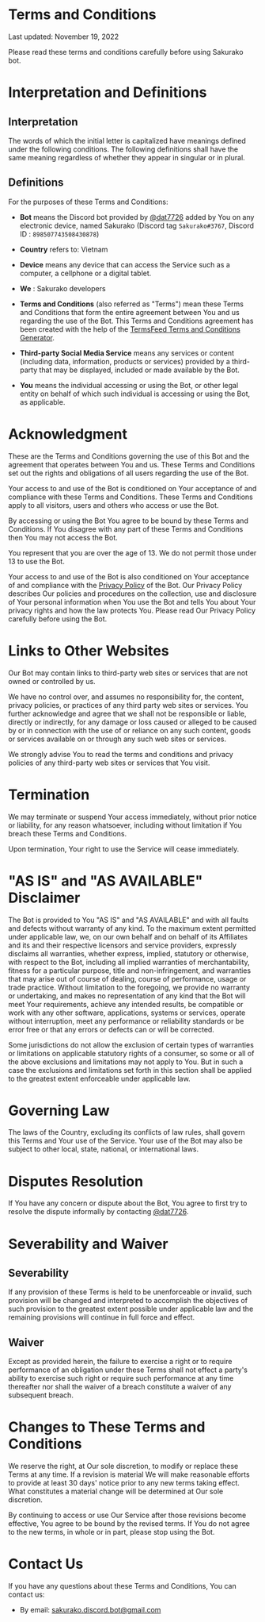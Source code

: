 # Terms and Conditions

Last updated: November 19, 2022

Please read these terms and conditions carefully before using Sakurako bot.

# Interpretation and Definitions

## Interpretation

The words of which the initial letter is capitalized have meanings defined under the following conditions. The following definitions shall have the same meaning regardless of whether they appear in singular or in plural.

## Definitions

For the purposes of these Terms and Conditions:

- __Bot__ means the Discord bot provided by [@dat7726](https://github.com/dat7726) added by You on any electronic device, named Sakurako (Discord tag `Sakurako#3767`, Discord ID : `898507743508430878`)
- __Country__ refers to:  Vietnam
- __Device__ means any device that can access the Service such as a computer, a cellphone or a digital tablet.
- __We__ : Sakurako developers


- __Terms and Conditions__ (also referred as "Terms") mean these Terms and Conditions that form the entire agreement between You and us regarding the use of the Bot. This Terms and Conditions agreement has been created with the help of the [TermsFeed Terms and Conditions Generator](https://www.termsfeed.com/terms-conditions-generator/).
- __Third-party Social Media Service__ means any services or content (including data, information, products or services) provided by a third-party that may be displayed, included or made available by the Bot.

- __You__ means the individual accessing or using the Bot, or other legal entity on behalf of which such individual is accessing or using the Bot, as applicable.

# Acknowledgment

These are the Terms and Conditions governing the use of this Bot and the agreement that operates between You and us. These Terms and Conditions set out the rights and obligations of all users regarding the use of the Bot.

Your access to and use of the Bot is conditioned on Your acceptance of and compliance with these Terms and Conditions. These Terms and Conditions apply to all visitors, users and others who access or use the Bot.

By accessing or using the Bot You agree to be bound by these Terms and Conditions. If You disagree with any part of these Terms and Conditions then You may not access the Bot.


You represent that you are over the age of 13. We do not permit those under 13 to use the Bot.


Your access to and use of the Bot is also conditioned on Your acceptance of and compliance with the [Privacy Policy](https://github.com/dat7726/Sakurako-bot/blob/main/Privacy.md) of the Bot. Our Privacy Policy describes Our policies and procedures on the collection, use and disclosure of Your personal information when You use the Bot and tells You about Your privacy rights and how the law protects You. Please read Our Privacy Policy carefully before using the Bot.









# Links to Other Websites

Our Bot may contain links to third-party web sites or services that are not owned or controlled by us.

We have no control over, and assumes no responsibility for, the content, privacy policies, or practices of any third party web sites or services. You further acknowledge and agree that we shall not be responsible or liable, directly or indirectly, for any damage or loss caused or alleged to be caused by or in connection with the use of or reliance on any such content, goods or services available on or through any such web sites or services.

We strongly advise You to read the terms and conditions and privacy policies of any third-party web sites or services that You visit.

# Termination

We may terminate or suspend Your access immediately, without prior notice or liability, for any reason whatsoever, including without limitation if You breach these Terms and Conditions.

Upon termination, Your right to use the Service will cease immediately.



# "AS IS" and "AS AVAILABLE" Disclaimer

The Bot is provided to You "AS IS" and "AS AVAILABLE" and with all faults and defects without warranty of any kind. To the maximum extent permitted under applicable law, we, on our own behalf and on behalf of its Affiliates and its and their respective licensors and service providers, expressly disclaims all warranties, whether express, implied, statutory or otherwise, with respect to the Bot, including all implied warranties of merchantability, fitness for a particular purpose, title and non-infringement, and warranties that may arise out of course of dealing, course of performance, usage or trade practice. Without limitation to the foregoing, we provide no warranty or undertaking, and makes no representation of any kind that the Bot will meet Your requirements, achieve any intended results, be compatible or work with any other software, applications, systems or services, operate without interruption, meet any performance or reliability standards or be error free or that any errors or defects can or will be corrected.


Some jurisdictions do not allow the exclusion of certain types of warranties or limitations on applicable statutory rights of a consumer, so some or all of the above exclusions and limitations may not apply to You. But in such a case the exclusions and limitations set forth in this section shall be applied to the greatest extent enforceable under applicable law.

# Governing Law

The laws of the Country, excluding its conflicts of law rules, shall govern this Terms and Your use of the Service. Your use of the Bot may also be subject to other local, state, national, or international laws.

# Disputes Resolution

If You have any concern or dispute about the Bot, You agree to first try to resolve the dispute informally by contacting [@dat7726](https://github.com/dat7726).



# Severability and Waiver

## Severability

If any provision of these Terms is held to be unenforceable or invalid, such provision will be changed and interpreted to accomplish the objectives of such provision to the greatest extent possible under applicable law and the remaining provisions will continue in full force and effect.

## Waiver

Except as provided herein, the failure to exercise a right or to require performance of an obligation under these Terms shall not effect a party's ability to exercise such right or require such performance at any time thereafter nor shall the waiver of a breach constitute a waiver of any subsequent breach.

# Changes to These Terms and Conditions

We reserve the right, at Our sole discretion, to modify or replace these Terms at any time. If a revision is material We will make reasonable efforts to provide at least 30 days' notice prior to any new terms taking effect. What constitutes a material change will be determined at Our sole discretion.

By continuing to access or use Our Service after those revisions become effective, You agree to be bound by the revised terms. If You do not agree to the new terms, in whole or in part, please stop using the Bot.

# Contact Us

If you have any questions about these Terms and Conditions, You can contact us:


- By email: sakurako.discord.bot@gmail.com
